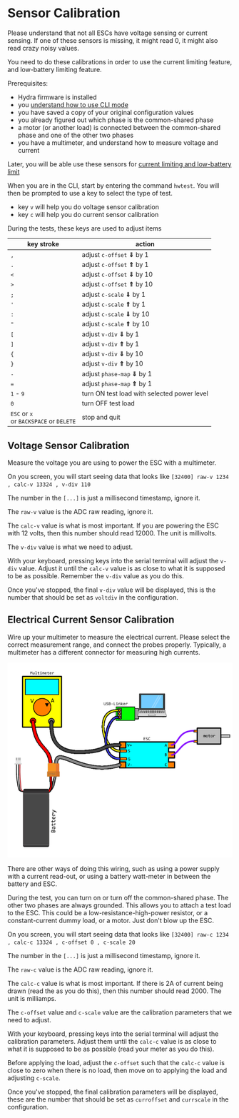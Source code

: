 # Sensor Calibration

Please understand that not all ESCs have voltage sensing or current sensing. If one of these sensors is missing, it might read 0, it might also read crazy noisy values.

You need to do these calibrations in order to use the current limiting feature, and low-battery limiting feature.

Prerequisites:

 * Hydra firmware is installed
 * you [understand how to use CLI mode](configuration.md)
 * you have saved a copy of your original configuration values
 * you already figured out which phase is the common-shared phase
 * a motor (or another load) is connected between the common-shared phase and one of the other two phases
 * you have a multimeter, and understand how to measure voltage and current

Later, you will be able use these sensors for [current limiting and low-battery limit](current-limiting-and-low-battery-limit.md)

When you are in the CLI, start by entering the command `hwtest`. You will then be prompted to use a key to select the type of test.

 * key `v` will help you do voltage sensor calibration
 * key `c` will help you do current sensor calibration

During the tests, these keys are used to adjust items

| key stroke | action |
|------------|--------|
| `,`        | adjust `c-offset` **⇓** by 1 |
| `.`        | adjust `c-offset` **⇑** by 1 |
| `<`        | adjust `c-offset` **⇓** by 10 |
| `>`        | adjust `c-offset` **⇑** by 10 |
| `;`        | adjust `c-scale` **⇓** by 1 |
| `'`        | adjust `c-scale` **⇑** by 1 |
| `:`        | adjust `c-scale` **⇓** by 10 |
| `"`        | adjust `c-scale` **⇑** by 10 |
| `[`        | adjust `v-div` **⇓** by 1 |
| `]`        | adjust `v-div` **⇑** by 1 |
| `{`        | adjust `v-div` **⇓** by 10 |
| `}`        | adjust `v-div` **⇑** by 10 |
| `-`        | adjust `phase-map` **⇓** by 1 |
| `=`        | adjust `phase-map` **⇑** by 1 |
| `1` - `9`  | turn ON test load with selected power level |
| `0`        | turn OFF test load |
| `ESC` or `x` <br /> or `BACKSPACE` or `DELETE` | stop and quit |

## Voltage Sensor Calibration

Measure the voltage you are using to power the ESC with a multimeter.

On you screen, you will start seeing data that looks like `[32400] raw-v 1234 , calc-v 13324 , v-div 110`

The number in the `[...]` is just a millisecond timestamp, ignore it.

The `raw-v` value is the ADC raw reading, ignore it.

The `calc-v` value is what is most important. If you are powering the ESC with 12 volts, then this number should read 12000. The unit is millivolts.

The `v-div` value is what we need to adjust.

With your keyboard, pressing keys into the serial terminal will adjust the `v-div` value. Adjust it until the `calc-v` value is as close to what it is supposed to be as possible. Remember the `v-div` value as you do this.

Once you've stopped, the final `v-div` value will be displayed, this is the number that should be set as `voltdiv` in the configuration.

## Electrical Current Sensor Calibration

Wire up your multimeter to measure the electrical current. Please select the correct measurement range, and connect the probes properly. Typically, a multimeter has a different connector for measuring high currents.

![](imgs/measurecurrent.png)

There are other ways of doing this wiring, such as using a power supply with a current read-out, or using a battery watt-meter in between the battery and ESC.

During the test, you can turn on or turn off the common-shared phase. The other two phases are always grounded. This allows you to attach a test load to the ESC. This could be a low-resistance-high-power resistor, or a constant-current dummy load, or a motor. Just don't blow up the ESC.

On you screen, you will start seeing data that looks like `[32400] raw-c 1234 , calc-c 13324 , c-offset 0 , c-scale 20`

The number in the `[...]` is just a millisecond timestamp, ignore it.

The `raw-c` value is the ADC raw reading, ignore it.

The `calc-c` value is what is most important. If there is 2A of current being drawn (read the as you do this), then this number should read 2000. The unit is milliamps.

The `c-offset` value and `c-scale` value are the calibration parameters that we need to adjust.

With your keyboard, pressing keys into the serial terminal will adjust the calibration parameters. Adjust them until the `calc-c` value is as close to what it is supposed to be as possible (read your meter as you do this).

Before applying the load, adjust the `c-offset` such that the `calc-c` value is close to zero when there is no load, then move on to applying the load and adjusting `c-scale`.

Once you've stopped, the final calibration parameters will be displayed, these are the number that should be set as `curroffset` and `currscale` in the configuration.
